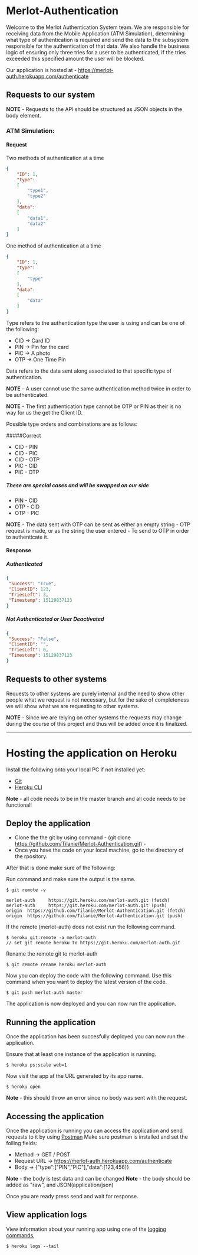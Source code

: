 # Merlot-Authentication

Welcome to the Merlot Authentication System team. We are responsible for receiving data from the Mobile Application (ATM Simulation), determining what type of authentication is required and send the data to the subsystem responsible for the authentication of that data.
We also handle the business logic of ensuring only three tries for a user to be authenticated, if the tries exceeded this specified amount the user will be blocked.

Our application is hosted at - https://merlot-auth.herokuapp.com/authenticate

## Requests to our system

**NOTE** - Requests to the API should be structured as JSON objects in the body element.

### ATM Simulation:

#### Request

Two methods of authentication at a time

```json
{
    "ID": 1,
    "type":
    [
        "type1",
        "type2"
    ],
    "data": 
    [
        "data1",
        "data2"
    ]
}
```

One method of authentication at a time

```json
{
    "ID": 1,
    "type":
    [
        "type"
    ],
    "data": 
    [
        "data"
    ]
}
```

Type refers to the authentication type the user is using and can be one of the following:

* CID  -> Card ID
* PIN  -> Pin for the card
* PIC  -> A photo
* OTP  -> One Time Pin

Data refers to the data sent along associated to that specific type of authentication.

**NOTE** - A user cannot use the same authentication method twice in order to be authenticated.

**NOTE** - The first authentication type cannot be OTP or PIN as their is no way for us the get the Client ID.

Possible type orders and combinations are as follows:

#####Correct
* CID - PIN
* CID - PIC
* CID - OTP
* PIC - CID
* PIC - OTP

##### These are special cases and will be swapped on our side

* PIN - CID
* OTP - CID
* OTP - PIC

**NOTE** - The data sent with OTP can be sent as either an empty string - OTP request is made, or as the string the user entered - To send to OTP in order to authenticate it.

#### Response

##### Authenticated

```json
{
 "Success": "True",
 "ClientID": 123,
 "TriesLeft": 3,
 "Timestemp": 15129837123
}
```

##### Not Authenticated or User Deactivated

```json
{
 "Success": "False",
 "ClientID": "",
 "TriesLeft": 0,
 "Timestemp": 15129837123
}
```

## Requests to other systems

Requests to other systems are purely internal and the need to show other people what we request is not necessary, but for the sake of completeness we will show what we are requesting to other systems. 

**NOTE** - Since we are relying on other systems the requests may change during the course of this project and thus will be added once it is finalized.


---

# Hosting the application on Heroku

Install the following onto your local PC if not installed yet:
* [Git](https://git-scm.com/downloads)
* [Heroku CLI](https://devcenter.heroku.com/articles/heroku-cli)

**Note** - all code needs to be in the master branch and all code needs to be functional!

## Deploy the application

* Clone the the git by using command - (git clone https://github.com/Tilanie/Merlot-Authentication.git) -
* Once you have the code on your local machine, go to the directory of the rpository.

After that is done make sure of the following:

Run command and make sure the output is the same.
```
$ git remote -v
```
```
merlot-auth     https://git.heroku.com/merlot-auth.git (fetch)
merlot-auth     https://git.heroku.com/merlot-auth.git (push)
origin  https://github.com/Tilanie/Merlot-Authentication.git (fetch)
origin  https://github.com/Tilanie/Merlot-Authentication.git (push)
```
 If the remote (merlot-auth) does not exist run the following command.
```term
$ heroku git:remote -a merlot-auth
// set git remote heroku to https://git.heroku.com/merlot-auth.git
```
Rename the remote git to merlot-auth
```term
$ git remote rename heroku merlot-auth
```
Now you can deploy the code with the following command.
Use this command when you want to deploy the latest version of the code.
```
$ git push merlot-auth master
```
The application is now deployed and you can now run the application.

## Running the application

Once the application has been succesfully deployed you can now run the application.

Ensure that at least one instance of the application is running.
```
$ heroku ps:scale web=1
```
Now visit the app at the URL generated by its app name.
```
$ heroku open
```
**Note** - this should throw an error since no body was sent with the request.

## Accessing the application

Once the application is running you can access the application and send requests to it by using [Postman](https://www.getpostman.com/)
Make sure postman is installed and set the folling fields:
* Method -> GET / POST
* Request URL -> https://merlot-auth.herokuapp.com/authenticate
* Body -> {"type":["PIN","PIC"],"data":[123,456]}

**Note** - the body is test data and can be changed
**Note** - the body should be added as "raw", and JSON(application/json)

Once you are ready press send and wait for response.

## View application logs

View information about your running app using one of the [logging commands](https://devcenter.heroku.com/articles/logging),
```
$ heroku logs --tail
```
